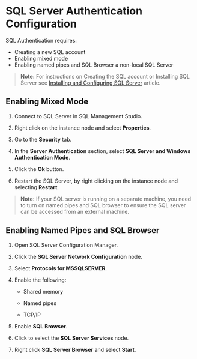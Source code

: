 [title]: # (SQL Server Authentication Configuration)
[tags]: # (Setup,Install,sql,authentication)
[priority]: # (1000)
[redirect]: # "SSSQLAuthenticationSetup"

# SQL Server Authentication Configuration

SQL Authentication requires:

- Creating a new SQL account
- Enabling mixed mode
- Enabling named pipes and SQL Browser a non-local SQL Server

> **Note:** For instructions on Creating the SQL account or Installing SQL Server see [Installing and Configuring SQL Server](../installing-sql-server/index.md) article.

## Enabling Mixed Mode

1. Connect to SQL Server in SQL Management Studio.

1. Right click on the instance node and select **Properties**.

1. Go to the **Security** tab.

1. In the **Server Authentication** section, select **SQL Server and Windows Authentication Mode**.

1. Click the **Ok** button.

1. Restart the SQL Server, by right clicking on the instance node and selecting **Restart**.

> **Note:** If your SQL server is running on a separate machine, you need to turn on named pipes and SQL browser to ensure the SQL server can be accessed from an external machine.

## Enabling Named Pipes and SQL Browser

1. Open SQL Server Configuration Manager.

1. Click the **SQL Server Network Configuration** node.

1. Select **Protocols for MSSQLSERVER**.

1. Enable the following:

   - Shared memory
   - Named pipes

   - TCP/IP

1. Enable **SQL Browser**.

1. Click to select the **SQL Server Services** node.

1. Right click **SQL Server Browser** and select **Start**.
